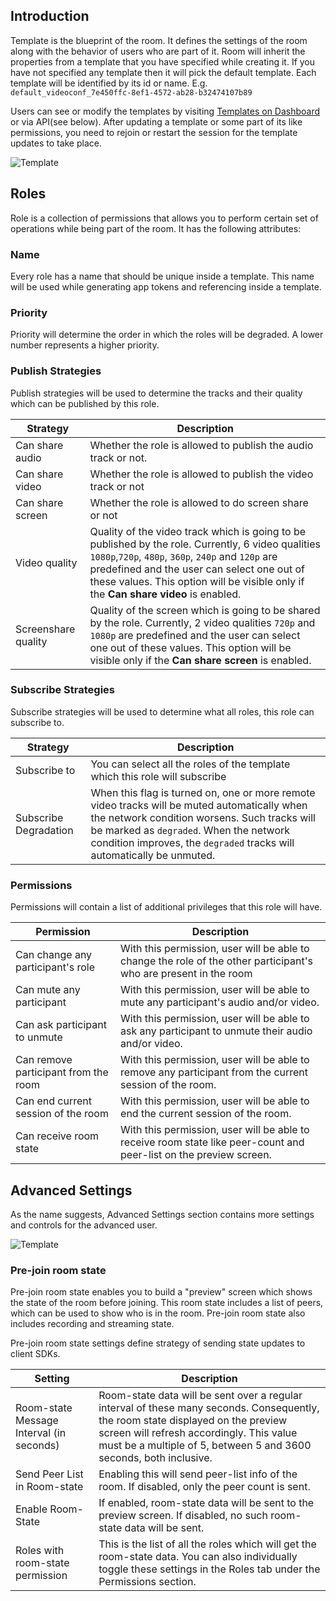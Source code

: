 ## Introduction

Template is the blueprint of the room. It defines the settings of the room along with the behavior of users who are part of it.
Room will inherit the properties from a template that you have specified while creating it. If you have not specified any template then it will pick the default template.
Each template will be identified by its id or name. E.g. `default_videoconf_7e450ffc-8ef1-4572-ab28-b32474107b89`

Users can see or modify the templates by visiting [Templates on Dashboard](https://dashboard.100ms.live/templates) or via API(see below). After updating a template or some part of its like permissions, you need to rejoin or restart the session for the template updates to take place.

![Template](/docs/docs/v2/template.png)

## Roles

Role is a collection of permissions that allows you to perform certain set of operations while being part of the room. It has the following attributes:

### Name

Every role has a name that should be unique inside a template. This name will be used while generating app tokens and referencing inside a template.

### Priority

Priority will determine the order in which the roles will be degraded. A lower number represents a higher priority.

### Publish Strategies

Publish strategies will be used to determine the tracks and their quality which can be published by this role.

| Strategy            | Description                                                                                                                                                                                                                                                                                   |
| ------------------- | --------------------------------------------------------------------------------------------------------------------------------------------------------------------------------------------------------------------------------------------------------------------------------------------- |
| Can share audio     | Whether the role is allowed to publish the audio track or not.                                                                                                                                                                                                                                |
| Can share video     | Whether the role is allowed to publish the video track or not                                                                                                                                                                                                                                 |
| Can share screen    | Whether the role is allowed to do screen share or not                                                                                                                                                                                                                                         |
| Video quality       | Quality of the video track which is going to be published by the role. Currently, 6 video qualities `1080p`,`720p`, `480p`, `360p`, `240p` and `120p` are predefined and the user can select one out of these values. This option will be visible only if the **Can share video** is enabled. |
| Screenshare quality | Quality of the screen which is going to be shared by the role. Currently, 2 video qualities `720p` and `1080p` are predefined and the user can select one out of these values. This option will be visible only if the **Can share screen** is enabled.                                       |

### Subscribe Strategies

Subscribe strategies will be used to determine what all roles, this role can subscribe to.

| Strategy              | Description                                                                                                                                                                                                                                                      |
| --------------------- | ---------------------------------------------------------------------------------------------------------------------------------------------------------------------------------------------------------------------------------------------------------------- |
| Subscribe to          | You can select all the roles of the template which this role will subscribe                                                                                                                                                                                      |
| Subscribe Degradation | When this flag is turned on, one or more remote video tracks will be muted automatically when the network condition worsens. Such tracks will be marked as `degraded`. When the network condition improves, the `degraded` tracks will automatically be unmuted. |

### Permissions

Permissions will contain a list of additional privileges that this role will have.

| Permission                           | Description                                                                                                       |
| ------------------------------------ | ----------------------------------------------------------------------------------------------------------------- |
| Can change any participant's role    | With this permission, user will be able to change the role of the other participant's who are present in the room |
| Can mute any participant             | With this permission, user will be able to mute any participant's audio and/or video.                             |
| Can ask participant to unmute        | With this permission, user will be able to ask any participant to unmute their audio and/or video.                |
| Can remove participant from the room | With this permission, user will be able to remove any participant from the current session of the room.           |
| Can end current session of the room  | With this permission, user will be able to end the current session of the room.                                   |
| Can receive room state               | With this permission, user will be able to receive room state like peer-count and peer-list on the preview screen. |
## Advanced Settings

As the name suggests, Advanced Settings section contains more settings and controls for the advanced user.

![Template](/docs/docs/v2/advanced-settings.png)

### Pre-join room state

Pre-join room state enables you to build a "preview" screen which shows the state of the room before joining. This room state includes a list of peers, which can be used to show who is in the room. Pre-join room state also includes recording and streaming state.

Pre-join room state settings define strategy of sending state updates to client SDKs.



| Setting                           | Description                                                                                                       |
| ------------------------------------ | ----------------------------------------------------------------------------------------------------------------- |
| Room-state Message Interval (in seconds)    | Room-state data will be sent over a regular interval of these many seconds.  Consequently, the room state displayed on the preview screen will refresh accordingly. This value must be a multiple of 5, between 5 and 3600 seconds, both inclusive.                                   |
| Send Peer List in Room-state                | Enabling this will send peer-list info of the room. If disabled, only the peer count is sent.                   |
| Enable Room-State                           | If enabled, room-state data will be sent to the preview screen. If disabled, no such room-state data will be sent.|
| Roles with room-state permission           | This is the list of all the roles which will get the room-state data. You can also individually toggle these settings in the Roles tab under the Permissions section.                               |